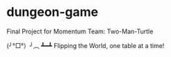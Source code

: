 # dungeon-game
Final Project for Momentum
Team: Two-Man-Turtle


(╯°□°）╯︵ ┻━┻
Flipping the World, one table at a time!

